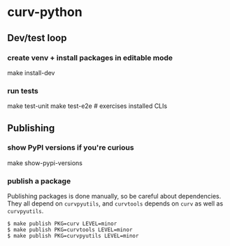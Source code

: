# curv-python

## Dev/test loop

### create venv + install packages in editable mode
make install-dev

### run tests
make test-unit
make test-e2e    # exercises installed CLIs

## Publishing

### show PyPI versions if you're curious
make show-pypi-versions

### publish a package

Publishing packages is done manually, so be careful about dependencies.  They all depend on `curvpyutils`, and `curvtools` depends on `curv` as well as `curvpyutils`.

```shell
$ make publish PKG=curv LEVEL=minor
$ make publish PKG=curvtools LEVEL=minor
$ make publish PKG=curvpyutils LEVEL=minor
```
